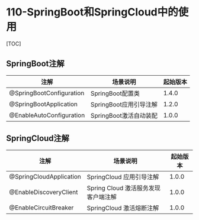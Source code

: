 # 110-SpringBoot和SpringCloud中的使用

[TOC]

## SpringBoot注解

| 注解                     | 场景说明               | 起始版本 |
| ------------------------ | ---------------------- | -------- |
| @SpringBootConfiguration | SpringBoot配置类       | 1.4.0    |
| @SpringBootApplication   | SpringBoot应用引导注解 | 1.2.0    |
| @EnableAutoConfiguration | SpringBoot激活自动装配 | 1.0.0    |

## SpringCloud注解

| 注解                    | 场景说明                            | 起始版本 |
| ----------------------- | ----------------------------------- | -------- |
| @SpringCloudApplication | SpringCloud 应用引导注解            | 1.0.0    |
| @EnableDiscoveryClient  | Spring Cloud 激活服务发现客户端注解 | 1.0.0    |
| @EnableCircuitBreaker   | SpringCloud 激活熔断注解            | 1.0.0    |
